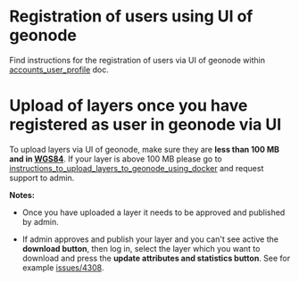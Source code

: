 # Registration of users using UI of geonode

Find instructions for the registration of users via UI of geonode within [accounts_user_profile](https://docs.geonode.org/en/master/usage/accounts_user_profile/index.html) doc. 

# Upload of layers once you have registered as user in geonode via UI

To upload layers via UI of geonode, make sure they are **less than 100 MB and in [WGS84](https://spatialreference.org/ref/epsg/wgs-84/)**. If your layer is above 100 MB please go to [instructions_to_upload_layers_to_geonode_using_docker](../instructions_to_upload_layers_to_geonode_using_docker) and request support to admin.

**Notes:** 

* Once you have uploaded a layer it needs to be approved and published by admin.

* If admin approves and publish your layer and you can't see active the **download button**, then log in, select the layer which you want to download and press the **update attributes and statistics button**. See for example [issues/4308](https://github.com/GeoNode/geonode/issues/4308).



